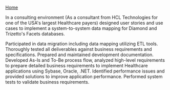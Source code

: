 [Home](https://pmangalapally.github.io/)

In a consulting environment (As a consultant from HCL Technologies for one of the USA's largest Healthcare payers) designed user stories and use cases to implement a system-to-system data mapping for Diamond and Trizetto's Facets databases.  

Participated in data migration including data mapping utilizing ETL tools. Thoroughly tested all deliverables against business requirements and specifications. Prepared and maintained development documentation. Developed As-Is and To-Be process flow, analyzed high-level requirements to prepare detailed business requirements to implement Healthcare applications using Sybase, Oracle, .NET. Identified performance issues and provided solutions to improve application performance. Performed system tests to validate business requirements.  
